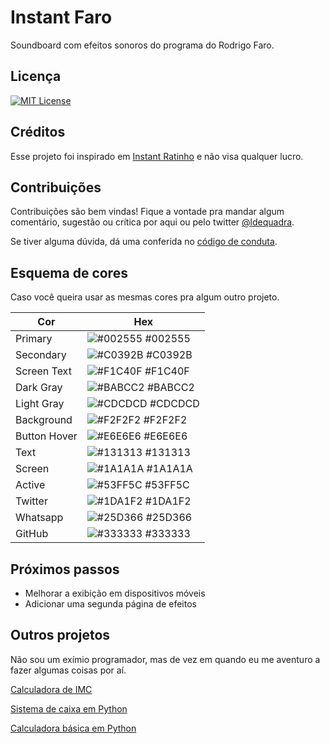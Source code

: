 # Instant Faro

Soundboard com efeitos sonoros do programa do Rodrigo Faro.


## Licença

[![MIT License](https://img.shields.io/github/license/ldequadra/instant-faro?color=%23002555)](https://github.com/ldequadra/instant-faro/blob/main/LICENSE)


## Créditos

Esse projeto foi inspirado em [Instant Ratinho](https://leodlabs.github.io/instant-ratinho/) e não visa qualquer lucro.


## Contribuições

Contribuições são bem vindas! Fique a vontade pra mandar algum comentário, sugestão ou crítica por aqui ou pelo twitter [@ldequadra](https://twitter.com/ldequadra).

Se tiver alguma dúvida, dá uma conferida no [código de conduta](https://github.com/ldequadra/instant-faro/blob/main/CODE_OF_CONDUCT.md).


## Esquema de cores

Caso você queira usar as mesmas cores pra algum outro projeto.

| Cor          | Hex                                                              |
| ------------ | ---------------------------------------------------------------- |
| Primary      | ![#002555](https://via.placeholder.com/15/002555?text=+) #002555 |
| Secondary    | ![#C0392B](https://via.placeholder.com/15/C0392B?text=+) #C0392B |
| Screen Text  | ![#F1C40F](https://via.placeholder.com/15/F1C40F?text=+) #F1C40F |
| Dark Gray    | ![#BABCC2](https://via.placeholder.com/15/BABCC2?text=+) #BABCC2 |
| Light Gray   | ![#CDCDCD](https://via.placeholder.com/15/CDCDCD?text=+) #CDCDCD |
| Background   | ![#F2F2F2](https://via.placeholder.com/15/F2F2F2?text=+) #F2F2F2 |
| Button Hover | ![#E6E6E6](https://via.placeholder.com/15/E6E6E6?text=+) #E6E6E6 |
| Text         | ![#131313](https://via.placeholder.com/15/131313?text=+) #131313 |
| Screen       | ![#1A1A1A](https://via.placeholder.com/15/1A1A1A?text=+) #1A1A1A |
| Active       | ![#53FF5C](https://via.placeholder.com/15/53FF5C?text=+) #53FF5C |
| Twitter      | ![#1DA1F2](https://via.placeholder.com/15/1DA1F2?text=+) #1DA1F2 |
| Whatsapp     | ![#25D366](https://via.placeholder.com/15/25D366?text=+) #25D366 |
| GitHub       | ![#333333](https://via.placeholder.com/15/333333?text=+) #333333 |


## Próximos passos

- Melhorar a exibição em dispositivos móveis
- Adicionar uma segunda página de efeitos


## Outros projetos

Não sou um exímio programador, mas de vez em quando eu me aventuro a fazer algumas coisas por aí.

[Calculadora de IMC](https://github.com/ldequadra/react-bmi)

[Sistema de caixa em Python](https://github.com/ldequadra/checkout)

[Calculadora básica em Python](https://github.com/ldequadra/calculator)
